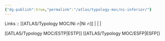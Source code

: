 ```yaml
---
{"dg-publish":true,"permalink":"/atlas/typology-moc/ni-inferior/"}
---
```


Links :: [[ATLAS/Typology MOC/Ni 🔥\|Ni 🔥]] |  |  | 

[[ATLAS/Typology MOC/ESTP\|ESTP]]
[[ATLAS/Typology MOC/ESFP\|ESFP]]
